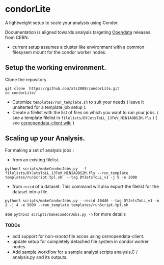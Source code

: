 # condorLite
A lightweight setup to scale your analysis using Condor.

Documentation is aligned towards analysis targeting [Opendata](http://opendata.cern.ch/) releases from CERN.

* current setup assumes a cluster like environment with a common filesysem mount for the condor worker nodes.

## Setup the working environment.
Clone the repository.
```
git clone  https://github.com/ats2008/condorLite.git
cd condorLite/
```

- Cutomize `templates/run_template.sh` to suit your needs ( leave it unalterted for a template job setup ).
- Create a filelist with the list of files on which you want to run your jobs. ( see a template filelist in `filelists/DYJetsToLL_13TeV_MINIAODSIM.fls` ) ( see [cernopendata-client wiki](https://github.com/ats2008/condorLite/wiki/cernopendata%E2%80%90client) )


## Scaling up your Analysis.

For making a set of analysis jobs :
 - from an existing filelist.
```
python3 scripts/makeCondorJobs.py  -f filelists/DYJetsToLL_13TeV_MINIAODSIM.fls --run_template templates/runScript.tpl.sh  --tag DYJetsToLL_v1 -j 5 -e 2000
```
 - from `recid` of a dataset. This command will also export the filelist for the dataset into a file.
```
python3 scripts/makeCondorJobs.py --recid 16446 --tag DYJetsToLL_v1 -n 2 -j 4 -e 5000 --run_template templates/runScript.tpl.sh
```


see `python3 scripts/makeCondorJobs.py -h` for more details

#### TODOs
* add support for non-xrootd file acces using cernopendata-client.
* update setup for completely detached file system in condor worker nodes. 
* Add sample workflow for a sample analysi scripts analysis.C / analysis.py  and its outputs. 
